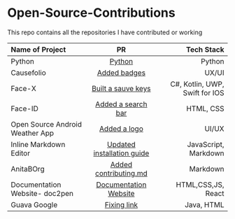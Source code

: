 # Open-Source-Contributions
This repo contains all the repositories I have contributed or working

| Name of Project  |  PR   |  Tech Stack     |
| :---        |    :----:   |          ---: |
| Python      |[Python](https://github.com/akshitagit/Python/pull/174)   | Python
| Causefolio |[Added badges](https://github.com/unnati914/causefolio/tree/d4c2c76de59b052cc9ec56934c0a144dc95d96b2/public/badges) | UX/UI
| Face-X  |[Built a sauve keys](https://github.com/akshitagupta15june/Face-X/pull/947#event-5211963580)    | C#, Kotlin, UWP, Swift for IOS
| Face-ID |[Added a search bar](https://github.com/CodeTrophs/FaceID/pull/2841#event-5190704127)     | HTML, CSS
| Open Source Android Weather App | [Added a logo](https://github.com/unnati914/Open-Source-Android-Weather-App/commit/8d7ea7f2344c7bb0810c958ead9317d5fd5ae341) | UI/UX
| Inline Markdown Editor | [Updated installation guide](https://github.com/publiclab/inline-markdown-editor/pull/138#pullrequestreview-708997435) | JavaScript, Markdown
| AnitaBOrg  | [Added contributing.md](https://github.com/anitab-org/documentation/pull/63#pullrequestreview-725380511)   | Markdown 
| Documentation Website- doc2pen  | [Documentation Website](https://github.com/smaranjitghose/doc2pen/issues/1071)   | HTML,CSS,JS, React
| Guava Google   | [Fixing link](https://github.com/google/guava/issues/5653#issuecomment-904676167)   | Java, HTML


